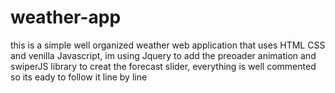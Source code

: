 # weather-app
this is a simple well organized weather web application that uses HTML CSS and venilla Javascript, im using Jquery to 
add the preoader animation and swiperJS library to creat the forecast slider, everything is well commented so 
its eady to follow it line by line 
